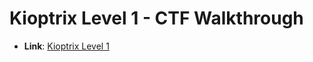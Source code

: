 # Kioptrix Level 1 - CTF Walkthrough
- **Link**: [Kioptrix Level 1](https://www.vulnhub.com/entry/kioptrix-level-1-1,22/)

